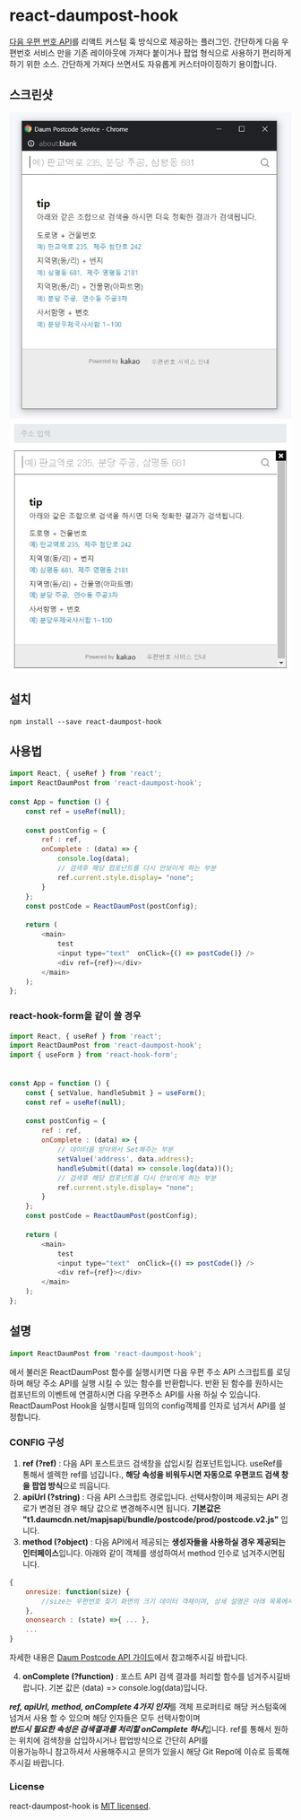 # react-daumpost-hook

[다음 우편 번호 API](http://postcode.map.daum.net/guide)를 리액트 커스텀 훅 방식으로 제공하는 플러그인.
간단하게 다음 우편번호 서비스 만을 기존 레이아웃에 가져다 붙이거나 팝업 형식으로 사용하기 편리하게 하기 위한 소스.
간단하게 가져다 쓰면서도 자유롭게 커스터마이징하기 용이합니다.

## 스크린샷

![팝업](./assets/kakaopostcode2.jpg)
![삽입](./assets/kakaopostcode1.jpg)

## 설치

```shell
npm install --save react-daumpost-hook
```

## 사용법

```js
import React, { useRef } from 'react';
import ReactDaumPost from 'react-daumpost-hook';

const App = function () {
    const ref = useRef(null);

    const postConfig = {
        ref : ref,
        onComplete : (data) => {
            console.log(data);
            // 검색후 해당 컴포넌트를 다시 안보이게 하는 부분
            ref.current.style.display= "none";
        }
    };
    const postCode = ReactDaumPost(postConfig);
   
    return (
        <main>
            test
            <input type="text"  onClick={() => postCode()} />
            <div ref={ref}></div>
        </main>
    );
};
```

### react-hook-form을 같이 쓸 경우

```js
import React, { useRef } from 'react';
import ReactDaumPost from 'react-daumpost-hook';
import { useForm } from 'react-hook-form';


const App = function () {
    const { setValue, handleSubmit } = useForm();
    const ref = useRef(null);
    
    const postConfig = {
        ref : ref,
        onComplete : (data) => {
            // 데이터를 받아와서 Set해주는 부분
            setValue('address', data.address);
            handleSubmit((data) => console.log(data))();
            // 검색후 해당 컴포넌트를 다시 안보이게 하는 부분
            ref.current.style.display= "none";
        }
    };
    const postCode = ReactDaumPost(postConfig);
   
    return (
        <main>
            test
            <input type="text"  onClick={() => postCode()} />
            <div ref={ref}></div>
        </main>
    );
};
```

## 설명

```js
import ReactDaumPost from 'react-daumpost-hook';
```
에서 불러온 ReactDaumPost 함수를 실행시키면 다음 우편 주소 API 스크립트를 로딩하며 해당 주소 API를 실행 시킬 수 있는 함수를 반환합니다.
반환 된 함수를 원하시는 컴포넌트의 이벤트에 연결하시면 다음 우편주소 API를 사용 하실 수 있습니다.
ReactDaumPost Hook을 실행시킬때 임의의 config객체를 인자로 넘겨서 API를 설정합니다.

### CONFIG 구성

1. **ref (?ref)** : 다음 API 포스트코드 검색창을 삽입시킬 컴포넌트입니다. useRef를 통해서 셀렉한 ref를 넘깁니다., **해당 속성을 비워두시면 자동으로 우편코드 검색 창을 팝업 방식**으로 띄웁니다.
2. **apiUrl (?string)** : 다음 API 스크립트 경로입니다. 선택사항이며 제공되는 API 경로가 변경된 경우 해당 값으로 변경해주시면 됩니다.
**기본값은 "t1.daumcdn.net/mapjsapi/bundle/postcode/prod/postcode.v2.js"** 입니다.
3. **method (?object)** : 다음 API에서 제공되는 **생성자들을 사용하실 경우 제공되는 인터페이스**입니다. 아래와 같이 객체를 생성하여서 method 인수로 넘겨주시면됩니다. 
```js
{
    onresize: function(size) {
        //size는 우편번호 찾기 화면의 크기 데이터 객체이며, 상세 설명은 아래 목록에서 확인하실 수 있습니다.
    },
    ononsearch : (state) =>{ ... },
    ...
}
```
자세한 내용은 [Daum Postcode API 가이드](http://postcode.map.daum.net/guide#usage)에서 참고해주시길 바랍니다.

4. **onComplete (?function)** : 포스트 API 검색 결과를 처리할 함수를 넘겨주시길바랍니다. 기본 값은 (data) => console.log(data)입니다.

***ref, apiUrl, method, onComplete 4가지 인자***를 객체 프로퍼티로 해당 커스텀훅에 넘겨서 사용 할 수 있으며 해당 인자들은 모두 선택사항이며  
***반드시 필요한 속성은 검색결과를 처리할 onComplete 하나***입니다. ref를 통해서 원하는 위치에 검색창을 삽입하시거나 팝업방식으로 간단히 API를  
이용가능하니 참고하셔서 사용해주시고 문의가 있을시 해당 Git Repo에 이슈로 등록해주시길 바랍니다.




### License

react-daumpost-hook is [MIT licensed](./LICENSE).